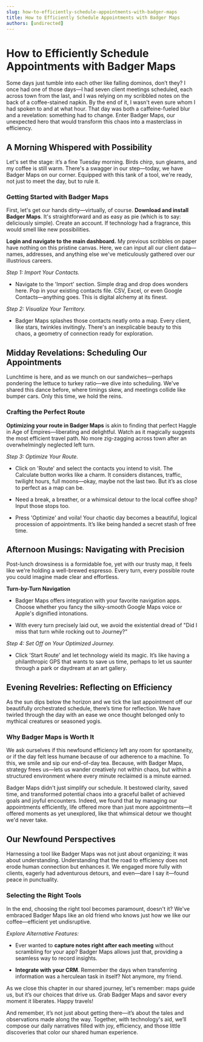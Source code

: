 ```yaml
---
slug: how-to-efficiently-schedule-appointments-with-badger-maps
title: How to Efficiently Schedule Appointments with Badger Maps
authors: [undirected]
---
```



# How to Efficiently Schedule Appointments with Badger Maps

Some days just tumble into each other like falling dominos, don’t they? I once had one of those days—I had seven client meetings scheduled, each across town from the last, and I was relying on my scribbled notes on the back of a coffee-stained napkin. By the end of it, I wasn't even sure whom I had spoken to and at what hour. That day was both a caffeine-fueled blur and a revelation: something had to change. Enter Badger Maps, our unexpected hero that would transform this chaos into a masterclass in efficiency.

## A Morning Whispered with Possibility

Let's set the stage: it’s a fine Tuesday morning. Birds chirp, sun gleams, and my coffee is still warm. There's a swagger in our step—today, we have Badger Maps on our corner. Equipped with this tank of a tool, we're ready, not just to meet the day, but to rule it.

### Getting Started with Badger Maps

First, let's get our hands dirty—virtually, of course. **Download and install Badger Maps**. It's straightforward and as easy as pie (which is to say: deliciously simple). Create an account. If technology had a fragrance, this would smell like new possibilities.

**Login and navigate to the main dashboard.** My previous scribbles on paper have nothing on this pristine canvas. Here, we can input all our client data—names, addresses, and anything else we've meticulously gathered over our illustrious careers.

*Step 1: Import Your Contacts.*

- Navigate to the 'Import' section. Simple drag and drop does wonders here. Pop in your existing contacts file. CSV, Excel, or even Google Contacts—anything goes. This is digital alchemy at its finest.

*Step 2: Visualize Your Territory.*

- Badger Maps splashes those contacts neatly onto a map. Every client, like stars, twinkles invitingly. There's an inexplicable beauty to this chaos, a geometry of connection ready for exploration.

## Midday Revelations: Scheduling Our Appointments

Lunchtime is here, and as we munch on our sandwiches—perhaps pondering the lettuce to turkey ratio—we dive into scheduling. We've shared this dance before, where timings skew, and meetings collide like bumper cars. Only this time, we hold the reins.

### Crafting the Perfect Route

**Optimizing your route in Badger Maps** is akin to finding that perfect Haggle in Age of Empires—liberating and delightful. Watch as it magically suggests the most efficient travel path. No more zig-zagging across town after an overwhelmingly neglected left turn.

*Step 3: Optimize Your Route.*

- Click on 'Route' and select the contacts you intend to visit. The Calculate button works like a charm. It considers distances, traffic, twilight hours, full moons—okay, maybe not the last two. But it’s as close to perfect as a map can be.

- Need a break, a breather, or a whimsical detour to the local coffee shop? Input those stops too.

- Press 'Optimize' and voila! Your chaotic day becomes a beautiful, logical procession of appointments. It’s like being handed a secret stash of free time.

## Afternoon Musings: Navigating with Precision

Post-lunch drowsiness is a formidable foe, yet with our trusty map, it feels like we're holding a well-brewed espresso. Every turn, every possible route you could imagine made clear and effortless.

**Turn-by-Turn Navigation**

- Badger Maps offers integration with your favorite navigation apps. Choose whether you fancy the silky-smooth Google Maps voice or Apple's dignified intonations.

- With every turn precisely laid out, we avoid the existential dread of "Did I miss that turn while rocking out to Journey?"

*Step 4: Set Off on Your Optimized Journey.*

- Click 'Start Route' and let technology wield its magic. It’s like having a philanthropic GPS that wants to save us time, perhaps to let us saunter through a park or daydream at an art gallery.

## Evening Revelries: Reflecting on Efficiency

As the sun dips below the horizon and we tick the last appointment off our beautifully orchestrated schedule, there’s time for reflection. We have twirled through the day with an ease we once thought belonged only to mythical creatures or seasoned yogis.

### Why Badger Maps is Worth It

We ask ourselves if this newfound efficiency left any room for spontaneity, or if the day felt less humane because of our adherence to a machine. To this, we smile and sip our end-of-day tea. Because, with Badger Maps, strategy frees us—lets us wander creatively not within chaos, but within a structured environment where every minute reclaimed is a minute earned.

Badger Maps didn't just simplify our schedule. It bestowed clarity, saved time, and transformed potential chaos into a graceful ballet of achieved goals and joyful encounters. Indeed, we found that by managing our appointments efficiently, life offered more than just more appointments—it offered moments as yet unexplored, like that whimsical detour we thought we'd never take.

## Our Newfound Perspectives

Harnessing a tool like Badger Maps was not just about organizing; it was about understanding. Understanding that the road to efficiency does not erode human connection but enhances it. We engaged more fully with clients, eagerly had adventurous detours, and even—dare I say it—found peace in punctuality.

### Selecting the Right Tools

In the end, choosing the right tool becomes paramount, doesn't it? We've embraced Badger Maps like an old friend who knows just how we like our coffee—efficient yet undisruptive.

*Explore Alternative Features:*

- Ever wanted to **capture notes right after each meeting** without scrambling for your app? Badger Maps allows just that, providing a seamless way to record insights.

- **Integrate with your CRM**. Remember the days when transferring information was a herculean task in itself? Not anymore, my friend.

As we close this chapter in our shared journey, let's remember: maps guide us, but it’s our choices that drive us. Grab Badger Maps and savor every moment it liberates. Happy travels!

And remember, it’s not just about getting there—it’s about the tales and observations made along the way. Together, with technology's aid, we’ll compose our daily narratives filled with joy, efficiency, and those little discoveries that color our shared human experience.